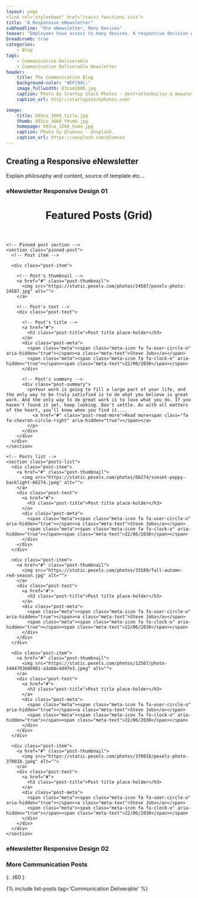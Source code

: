 ```yaml
---
layout: page
<link rel="stylesheet" href="/sass/_functions.scss">
title: "A Responsive eNewsletter"
subheadline: "One eNewsletter, Many Devices"
teaser: "Employees have access to many devices. A responsive decision will allow them to view eNewsletter content however they choose."
breadcrumb: true
categories:
    - Blog
tags:
    - Communication Deliverable
    - Communication Deliverable Newsletter
header:
    title: The Communication Blog
    background-color: "#EFC94C;"
    image_fullwidth: 03com2000.jpg
    caption: Photo by Startup Stock Photos - @estrattonbailey & @wearesculpt.
    caption_url: http://startupstockphotos.com/

image:
    title: b03co_1660_title.jpg
    thumb: b03co_1660_thumb.jpg
    homepage: b03co_1660_home.jpg
    caption: Photo by @lumvox - Unsplash.
    caption_url: https://unsplash.com/@lumvox
---
```

<!--more-->

## Creating a Responsive eNewsletter
Explain philosophy and content, source of template etc...

### eNewsletter Responsive Design 01
<!-- Sample 2-->
<!-- Posts panel container -->
<div class="posts-panel grid">

  <!-- Panel's header -->
  <header class="panel-header">
    <h1 class="panel-title">Featured Posts (Grid)</h1>
  </header>

  <!-- Panel's content -->
  <div class="panel-content">

    <!-- Pinned post section -->
    <section class="pinned-post">
      <!-- Post item -->

      <div class="post-item">

        <!-- Post's thumbnail -->
        <a href="#" class="post-thumbnail">
          <img src="https://static.pexels.com/photos/24587/pexels-photo-24587.jpg" alt="">
        </a>

        <!-- Post's text -->
        <div class="post-text">

          <!-- Post's title -->
          <a href="#">
            <h3 class="post-title">Post title place-holder</h3>
          </a>
          <div class="post-meta">
            <span class="meta"><span class="meta-icon fa fa-user-circle-o" aria-hidden="true"></span><a class="meta-text">Steve Jobs</a></span>
            <span class="meta"><span class="meta-icon fa fa-clock-o" aria-hidden="true"></span><span class="meta-text">22/06/2030</span></span>
          </div>

          <!-- Post's summary -->
          <div class="post-summary">
            <p>Your work is going to fill a large part of your life, and the only way to be truly satisfied is to do what you believe is great work. And the only way to do great work is to love what you do. If you haven't found it yet, keep looking. Don't settle. As with all matters of the heart, you'll know when you find it....
              <a href="#" class="post-read-more">Read more<span class="fa fa-chevron-circle-right" aria-hidden="true"></span></a>
            </p>
          </div>
        </div>
      </div>
    </section>

    <!-- Posts list -->
    <section class="posts-list">
      <div class="post-item">
        <a href="#" class="post-thumbnail">
          <img src="https://static.pexels.com/photos/66274/sunset-poppy-backlight-66274.jpeg" alt="">
        </a>
        <div class="post-text">
          <a href="#">
            <h3 class="post-title">Post title place-holder</h3>
          </a>
          <div class="post-meta">
            <span class="meta"><span class="meta-icon fa fa-user-circle-o" aria-hidden="true"></span><a class="meta-text">Steve Jobs</a></span>
            <span class="meta"><span class="meta-icon fa fa-clock-o" aria-hidden="true"></span><span class="meta-text">22/06/2030</span></span>
          </div>
        </div>
      </div>

      <div class="post-item">
        <a href="#" class="post-thumbnail">
          <img src="https://static.pexels.com/photos/33109/fall-autumn-red-season.jpg" alt="">
        </a>
        <div class="post-text">
          <a href="#">
            <h3 class="post-title">Post title place-holder</h3>
          </a>
          <div class="post-meta">
            <span class="meta"><span class="meta-icon fa fa-user-circle-o" aria-hidden="true"></span><a class="meta-text">Steve Jobs</a></span>
            <span class="meta"><span class="meta-icon fa fa-clock-o" aria-hidden="true"></span><span class="meta-text">22/06/2030</span></span>
          </div>
        </div>
      </div>

      <div class="post-item">
        <a href="#" class="post-thumbnail">
          <img src="https://static.pexels.com/photos/12567/photo-1444703686981-a3abbc4d4fe3.jpeg" alt="">
        </a>
        <div class="post-text">
          <a href="#">
            <h3 class="post-title">Post title place-holder</h3>
          </a>
          <div class="post-meta">
            <span class="meta"><span class="meta-icon fa fa-user-circle-o" aria-hidden="true"></span><a class="meta-text">Steve Jobs</a></span>
            <span class="meta"><span class="meta-icon fa fa-clock-o" aria-hidden="true"></span><span class="meta-text">22/06/2030</span></span>
          </div>
        </div>
      </div>

      <div class="post-item">
        <a href="#" class="post-thumbnail">
          <img src="https://static.pexels.com/photos/370018/pexels-photo-370018.jpeg" alt="">
        </a>
        <div class="post-text">
          <a href="#">
            <h3 class="post-title">Post title place-holder</h3>
          </a>
          <div class="post-meta">
            <span class="meta"><span class="meta-icon fa fa-user-circle-o" aria-hidden="true"></span><a class="meta-text">Steve Jobs</a></span>
            <span class="meta"><span class="meta-icon fa fa-clock-o" aria-hidden="true"></span><span class="meta-text">22/06/2030</span></span>
          </div>
        </div>
      </div>
    </section>
  </div>
</div>


### eNewsletter Responsive Design 02





### More Communication Posts
{: .t60 }

{% include list-posts tag='Communication Deliverable' %}
